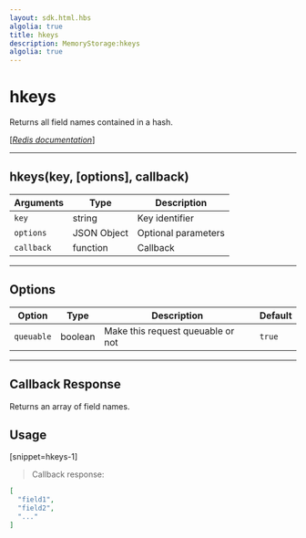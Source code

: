 ```yaml
---
layout: sdk.html.hbs
algolia: true
title: hkeys
description: MemoryStorage:hkeys
algolia: true
---
```

  

# hkeys
Returns all field names contained in a hash.

[[_Redis documentation_]](https://redis.io/commands/hkeys)

---

## hkeys(key, [options], callback)

| Arguments | Type | Description |
|---------------|---------|----------------------------------------|
| `key` | string | Key identifier |
| `options` | JSON Object | Optional parameters |
| `callback` | function | Callback |

---

## Options

| Option | Type | Description | Default |
|---------------|---------|----------------------------------------|---------|
| `queuable` | boolean | Make this request queuable or not  | `true` |

---

## Callback Response

Returns an array of field names.

## Usage

[snippet=hkeys-1]
> Callback response:

```json
[
  "field1",
  "field2",
  "..."
]
```
